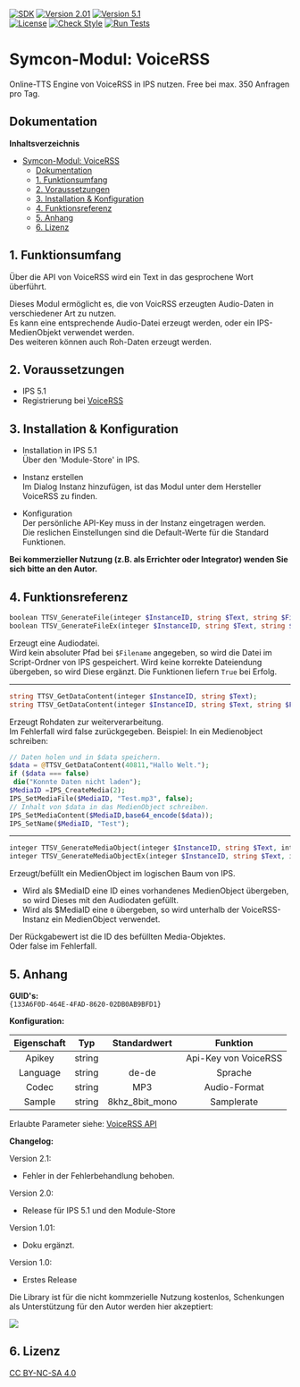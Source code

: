 [![SDK](https://img.shields.io/badge/Symcon-PHPModul-red.svg)](https://www.symcon.de/service/dokumentation/entwicklerbereich/sdk-tools/sdk-php/) 
[![Version 2.01](https://img.shields.io/badge/Modul%20Version-2.01-blue.svg)]() 
[![Version 5.1](https://img.shields.io/badge/Symcon%20Version-5.1%20%3E-green.svg)](https://www.symcon.de/forum/threads/30857-IP-Symcon-5-1-%28Stable%29-Changelog)  
[![License](https://img.shields.io/badge/License-CC%20BY--NC--SA%204.0-green.svg)](https://creativecommons.org/licenses/by-nc-sa/4.0/) 
[![Check Style](https://github.com/Nall-chan/IPSVoiceRSS/workflows/Check%20Style/badge.svg)](https://github.com/Nall-chan/IPSVoiceRSS/actions) 
[![Run Tests](https://github.com/Nall-chan/IPSVoiceRSS/workflows/Run%20Tests/badge.svg)](https://github.com/Nall-chan/IPSVoiceRSS/actions)  
# Symcon-Modul: VoiceRSS
Online-TTS Engine von VoiceRSS in IPS nutzen.
Free bei max. 350 Anfragen pro Tag.

## Dokumentation

**Inhaltsverzeichnis**

- [Symcon-Modul: VoiceRSS](#symcon-modul-voicerss)
  - [Dokumentation](#dokumentation)
  - [1. Funktionsumfang](#1-funktionsumfang)
  - [2. Voraussetzungen](#2-voraussetzungen)
  - [3. Installation &amp; Konfiguration](#3-installation-amp-konfiguration)
  - [4. Funktionsreferenz](#4-funktionsreferenz)
  - [5. Anhang](#5-anhang)
  - [6. Lizenz](#6-lizenz)

## 1. Funktionsumfang

 Über die API von VoiceRSS wird ein Text in das gesprochene Wort überführt.  

 Dieses Modul ermöglicht es, die von VoicRSS erzeugten Audio-Daten in verschiedener Art zu nutzen.  
 Es kann eine entsprechende Audio-Datei erzeugt werden, oder ein IPS-MedienObjekt verwendet werden.  
 Des weiteren können auch Roh-Daten erzeugt werden.  

## 2. Voraussetzungen

 - IPS 5.1  
 - Registrierung bei [VoiceRSS](http://www.voicerss.org/)  
 
## 3. Installation & Konfiguration

   - Installation in IPS 5.1  
        Über den 'Module-Store' in IPS.  

   - Instanz erstellen  
        Im Dialog Instanz hinzufügen, ist das Modul unter dem Hersteller VoiceRSS zu finden.  

   - Konfiguration  
        Der persönliche API-Key muss in der Instanz eingetragen werden.  
        Die reslichen Einstellungen sind die Default-Werte für die Standard Funktionen.  

   **Bei kommerzieller Nutzung (z.B. als Errichter oder Integrator) wenden Sie sich bitte an den Autor.**  

## 4. Funktionsreferenz

```php
boolean TTSV_GenerateFile(integer $InstanceID, string $Text, string $Filename);
boolean TTSV_GenerateFileEx(integer $InstanceID, string $Text, string $Filename, string $Format, string $Codec, string $Language)
```
 Erzeugt eine Audiodatei.  
 Wird kein absoluter Pfad bei `$Filename` angegeben, so wird die Datei im Script-Ordner von IPS gespeichert.
 Wird keine korrekte Dateiendung übergeben, so wird Diese ergänzt.
 Die Funktionen liefern `True` bei Erfolg.  

---  

```php
string TTSV_GetDataContent(integer $InstanceID, string $Text);
string TTSV_GetDataContent(integer $InstanceID, string $Text, string $Format, string $Codec, string $Language)
```
 Erzeugt Rohdaten zur weiterverarbeitung.  
 Im Fehlerfall wird false zurückgegeben.
 Beispiel:
  In ein Medienobject schreiben:

   ```php
// Daten holen und in $data speichern.
$data = @TTSV_GetDataContent(40811,"Hallo Welt.");
if ($data === false)
    die("Konnte Daten nicht laden");
$MediaID =IPS_CreateMedia(2);
IPS_SetMediaFile($MediaID, "Test.mp3", false);
// Inhalt von $data in das MedienObject schreiben.
IPS_SetMediaContent($MediaID,base64_encode($data));
IPS_SetName($MediaID, "Test");
```  

---  

```php
integer TTSV_GenerateMediaObject(integer $InstanceID, string $Text, integer $MediaID);
integer TTSV_GenerateMediaObjectEx(integer $InstanceID, string $Text, integer $MediaID, string $Format, string $Codec, string $Language)
```
Erzeugt/befüllt ein MedienObject im logischen Baum von IPS.  
- Wird als $MediaID eine ID eines vorhandenes MedienObject übergeben, so wird Dieses mit den Audiodaten gefüllt.
- Wird als $MediaID eine `0` übergeben, so wird unterhalb der VoiceRSS-Instanz ein MedienObject verwendet.

Der Rückgabewert ist die ID des befüllten Media-Objektes.  
Oder false im Fehlerfall.  

## 5. Anhang

**GUID's:**  
 `{133A6F0D-464E-4FAD-8620-02DB0AB9BFD1}`

**Konfiguration:**

| Eigenschaft |  Typ   |  Standardwert  |       Funktion       |
| :---------: | :----: | :------------: | :------------------: |
|   Apikey    | string |                | Api-Key von VoiceRSS |
|  Language   | string |     de-de      |       Sprache        |
|    Codec    | string |      MP3       |     Audio-Format     |
|   Sample    | string | 8khz_8bit_mono |      Samplerate      |

Erlaubte Parameter siehe:
[VoiceRSS API](http://www.voicerss.org/api/documentation.aspx)


**Changelog:**  

 Version 2.1:  
  - Fehler in der Fehlerbehandlung behoben.  

 Version 2.0:  
  - Release für IPS 5.1 und den Module-Store   

 Version 1.01:  
  - Doku ergänzt.

 Version 1.0:  
  - Erstes Release  

Die Library ist für die nicht kommzerielle Nutzung kostenlos, Schenkungen als Unterstützung für den Autor werden hier akzeptiert:  

<a href="https://www.paypal.com/cgi-bin/webscr?cmd=_s-xclick&hosted_button_id=G2SLW2MEMQZH2" target="_blank"><img src="https://www.paypalobjects.com/de_DE/DE/i/btn/btn_donate_LG.gif" border="0" /></a>

## 6. Lizenz

  [CC BY-NC-SA 4.0](https://creativecommons.org/licenses/by-nc-sa/4.0/)  
